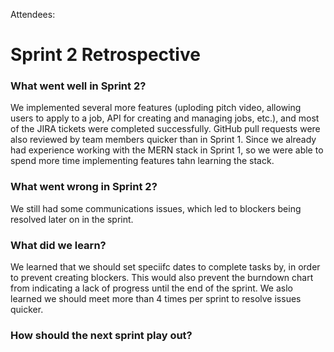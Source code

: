 Attendees:

# Sprint 2 Retrospective

### What went well in Sprint 2?
We implemented several more features (uploding pitch video, allowing users to apply to a job, API for creating and managing jobs, etc.), and most of the JIRA tickets were completed successfully. GitHub pull requests were also reviewed by team members quicker than in Sprint 1. Since we already had experience working with the MERN stack in Sprint 1, so we were able to spend more time implementing features tahn learning the stack.

### What went wrong in Sprint 2?
We still had some communications issues, which led to blockers being resolved later on in the sprint.

### What did we learn?
We learned that we should set speciifc dates to complete tasks by, in order to prevent creating blockers. This would also prevent the burndown chart from indicating a lack of progress until the end of the sprint. We aslo learned we should meet more than 4 times per sprint to resolve issues quicker.

### How should the next sprint play out?
